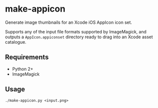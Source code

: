 # make-appicon

Generate image thumbnails for an Xcode iOS AppIcon icon set.

Supports any of the input file formats supported by ImageMagick, and outputs a `AppIcon.appiconset` directory ready to drag into an Xcode asset catalogue.

## Requirements

 * Python 2+
 * ImageMagick

## Usage

```
./make-appicon.py <input.png>
```
